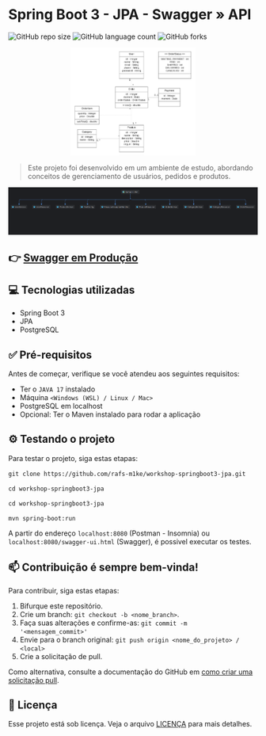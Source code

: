 # Spring Boot 3 - JPA - Swagger » API

![GitHub repo size](https://img.shields.io/github/repo-size/rafs-m1ke/workshop-springboot3-jpa?style=for-the-badge)
![GitHub language count](https://img.shields.io/github/languages/count/rafs-m1ke/workshop-springboot3-jpa?style=for-the-badge)
![GitHub forks](https://img.shields.io/github/forks/rafs-m1ke/workshop-springboot3-jpa?style=for-the-badge)


<p align="center">
    <img src="uml.png" alt="UML" width="50%">
</p>


> Este projeto foi desenvolvido em um ambiente de estudo, abordando conceitos de gerenciamento de usuários, pedidos e produtos.
 
<img src="diagram.png">

## 👉 [Swagger em Produção](https://workshop-springboot3-jpa-production-a597.up.railway.app/swagger-ui/index.html)

 ## 💻 Tecnologias utilizadas
 - Spring Boot 3
 - JPA
 - PostgreSQL

## ✅ Pré-requisitos

Antes de começar, verifique se você atendeu aos seguintes requisitos:

- Ter o `JAVA 17` instalado
- Máquina `<Windows (WSL) / Linux / Mac>`
- PostgreSQL em localhost
- Opcional: Ter o Maven instalado para rodar a aplicação

## ⚙️ Testando o projeto

Para testar o projeto, siga estas etapas:


```
git clone https://github.com/rafs-m1ke/workshop-springboot3-jpa.git
```
```
cd workshop-springboot3-jpa
```
```
cd workshop-springboot3-jpa
```
```
mvn spring-boot:run
```

A partir do endereço `localhost:8080` (Postman - Insomnia) ou `localhost:8080/swagger-ui.html` (Swagger), é possivel executar os testes.




## 📫 Contribuição é sempre bem-vinda! 

Para contribuir, siga estas etapas:

1. Bifurque este repositório.
2. Crie um branch: `git checkout -b <nome_branch>`.
3. Faça suas alterações e confirme-as: `git commit -m '<mensagem_commit>'`
4. Envie para o branch original: `git push origin <nome_do_projeto> / <local>`
5. Crie a solicitação de pull.

Como alternativa, consulte a documentação do GitHub em [como criar uma solicitação pull](https://help.github.com/en/github/collaborating-with-issues-and-pull-requests/creating-a-pull-request).


## 📝 Licença

Esse projeto está sob licença. Veja o arquivo [LICENÇA](LICENSE.md) para mais detalhes.